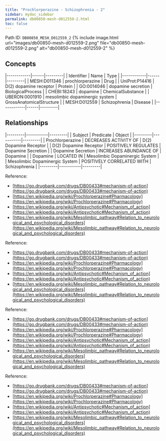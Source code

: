```yaml
---
title: "Prochlorperazine - Schizophrenia - 2"
sidebar: mydoc_sidebar
permalink: db00850-mesh-d012559-2.html
toc: false 
---
```



Path ID: `DB00850_MESH_D012559_2`
{% include image.html url="images/db00850-mesh-d012559-2.png" file="db00850-mesh-d012559-2.png" alt="db00850-mesh-d012559-2" %}

## Concepts

|------------|------|---------|
| Identifier | Name | Type    |
|------------|------|---------|
| MESH:D011346 | prochlorperazine | Drug |
| UniProt:P14416 | D(2) dopamine receptor | Protein |
| GO:0014046 | dopamine secretion | BiologicalProcess |
| CHEBI:18243 | dopamine | ChemicalSubstance |
| UBERON:0001910 | mesolimbic dopaminergic system | GrossAnatomicalStructure |
| MESH:D012559 | Schizophrenia | Disease |
|------------|------|---------|

## Relationships

|---------|-----------|---------|
| Subject | Predicate | Object  |
|---------|-----------|---------|
| Prochlorperazine | DECREASES ACTIVITY OF | D(2) Dopamine Receptor |
| D(2) Dopamine Receptor | POSITIVELY REGULATES | Dopamine Secretion |
| Dopamine Secretion | INCREASES ABUNDANCE OF | Dopamine |
| Dopamine | LOCATED IN | Mesolimbic Dopaminergic System |
| Mesolimbic Dopaminergic System | POSITIVELY CORRELATED WITH | Schizophrenia |
|---------|-----------|---------|

Reference: 
  - [https://go.drugbank.com/drugs/DB00433#mechanism-of-action](https://go.drugbank.com/drugs/DB00433#mechanism-of-action)
  - [https://en.wikipedia.org/wiki/Prochlorperazine#Pharmacology](https://en.wikipedia.org/wiki/Prochlorperazine#Pharmacology)
  - [https://en.wikipedia.org/wiki/Antipsychotic#Mechanism_of_action](https://en.wikipedia.org/wiki/Antipsychotic#Mechanism_of_action)
  - [https://en.wikipedia.org/wiki/Mesolimbic_pathway#Relation_to_neurological_and_psychological_disorders](https://en.wikipedia.org/wiki/Mesolimbic_pathway#Relation_to_neurological_and_psychological_disorders)

Reference: 
  - [https://go.drugbank.com/drugs/DB00433#mechanism-of-action](https://go.drugbank.com/drugs/DB00433#mechanism-of-action)
  - [https://en.wikipedia.org/wiki/Prochlorperazine#Pharmacology](https://en.wikipedia.org/wiki/Prochlorperazine#Pharmacology)
  - [https://en.wikipedia.org/wiki/Antipsychotic#Mechanism_of_action](https://en.wikipedia.org/wiki/Antipsychotic#Mechanism_of_action)
  - [https://en.wikipedia.org/wiki/Mesolimbic_pathway#Relation_to_neurological_and_psychological_disorders](https://en.wikipedia.org/wiki/Mesolimbic_pathway#Relation_to_neurological_and_psychological_disorders)

Reference: 
  - [https://go.drugbank.com/drugs/DB00433#mechanism-of-action](https://go.drugbank.com/drugs/DB00433#mechanism-of-action)
  - [https://en.wikipedia.org/wiki/Prochlorperazine#Pharmacology](https://en.wikipedia.org/wiki/Prochlorperazine#Pharmacology)
  - [https://en.wikipedia.org/wiki/Antipsychotic#Mechanism_of_action](https://en.wikipedia.org/wiki/Antipsychotic#Mechanism_of_action)
  - [https://en.wikipedia.org/wiki/Mesolimbic_pathway#Relation_to_neurological_and_psychological_disorders](https://en.wikipedia.org/wiki/Mesolimbic_pathway#Relation_to_neurological_and_psychological_disorders)

Reference: 
  - [https://go.drugbank.com/drugs/DB00433#mechanism-of-action](https://go.drugbank.com/drugs/DB00433#mechanism-of-action)
  - [https://en.wikipedia.org/wiki/Prochlorperazine#Pharmacology](https://en.wikipedia.org/wiki/Prochlorperazine#Pharmacology)
  - [https://en.wikipedia.org/wiki/Antipsychotic#Mechanism_of_action](https://en.wikipedia.org/wiki/Antipsychotic#Mechanism_of_action)
  - [https://en.wikipedia.org/wiki/Mesolimbic_pathway#Relation_to_neurological_and_psychological_disorders](https://en.wikipedia.org/wiki/Mesolimbic_pathway#Relation_to_neurological_and_psychological_disorders)

